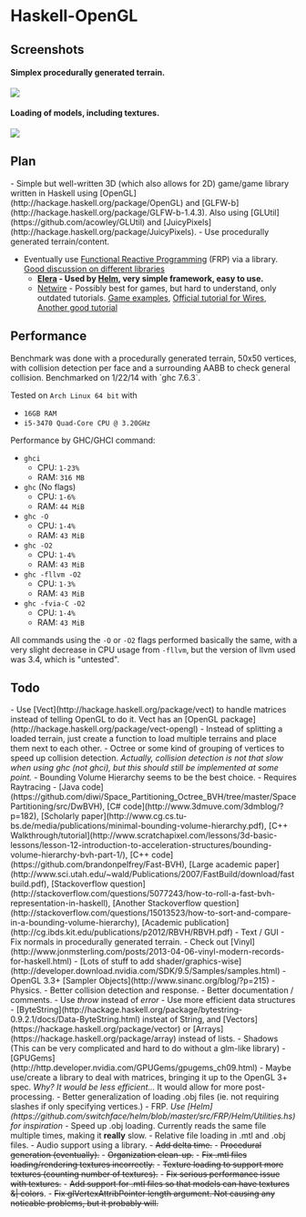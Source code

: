 <h1>Haskell-OpenGL</h1>
<h2>Screenshots</h2>
<h4>Simplex procedurally generated terrain.</h4>

![](http://i.imgur.com/SBSaObn.png)

<h4>Loading of models, including textures.</h4>

![](http://i.imgur.com/URxxELT.png)
<h2>Plan</h2>
- Simple but well-written 3D (which also allows for 2D) game/game library written in Haskell using [OpenGL](http://hackage.haskell.org/package/OpenGL) and [GLFW-b](http://hackage.haskell.org/package/GLFW-b-1.4.3). Also using [GLUtil](https://github.com/acowley/GLUtil) and [JuicyPixels](http://hackage.haskell.org/package/JuicyPixels).
- Use procedurally generated terrain/content.

- Eventually use [Functional Reactive Programming](http://www.haskell.org/haskellwiki/Functional_Reactive_Programming) (FRP) via a library. [Good discussion on different libraries](http://stackoverflow.com/questions/13341937/whats-the-status-of-current-functional-reactive-programming-implementations)
  - <b>[Elera](http://hackage.haskell.org/package/elerea) - Used by [Helm](http://helm-engine.org/), very simple framework, easy to use.</b>
  - [Netwire](http://hackage.haskell.org/package/netwire) - Possibly best for games, but hard to understand, only outdated tutorials. [Game examples](http://jshaskell.blogspot.de/), [Official tutorial for Wires](http://hackage.haskell.org/package/netwire-4.0.5/docs/Control-Wire.html), [Another good tutorial](http://hub.darcs.net/ertes/netwire/browse/README.md)

<h2>Performance</h2>
Benchmark was done with a procedurally generated terrain, 50x50 vertices, with collision detection per face and a surrounding AABB to check general collision. Benchmarked on 1/22/14 with `ghc 7.6.3`.

Tested on `Arch Linux 64 bit` with
- `16GB RAM`
- `i5-3470 Quad-Core CPU @ 3.20GHz`

Performance by GHC/GHCI command:
- `ghci`
    - CPU: `1-23%`
    - RAM: `316 MB`
- `ghc` (No flags)
    - CPU: `1-6%`
    - RAM: `44 MiB`
- `ghc -O`
    - CPU: `1-4%`
    - RAM: `43 MiB`
- `ghc -O2`
    - CPU: `1-4%`
    - RAM: `43 MiB`
- `ghc -fllvm -O2`
    - CPU: `1-3%`
    - RAM: `43 MiB`
- `ghc -fvia-C -O2`
    - CPU: `1-4%`
    - RAM: `43 MiB`

All commands using the `-O` or `-O2` flags performed basically the same, with a very slight decrease in CPU usage from `-fllvm`, but the version of llvm used was 3.4, which is "untested".

<h2>Todo</h2>
- Use [Vect](http://hackage.haskell.org/package/vect) to handle matrices instead of telling OpenGL to do it. Vect has an [OpenGL package](http://hackage.haskell.org/package/vect-opengl)
- Instead of splitting a loaded terrain, just create a function to load multiple terrains and place them next to each other.
- Octree or some kind of grouping of vertices to speed up collision detection. <i>Actually, collision detection is not that slow when using ghc (not ghci), but this should still be implemented at some point.</i>
    - Bounding Volume Hierarchy seems to be the best choice.
        - Requires Raytracing
        - [Java code](https://github.com/diwi/Space_Partitioning_Octree_BVH/tree/master/SpacePartitioning/src/DwBVH), [C# code](http://www.3dmuve.com/3dmblog/?p=182), [Scholarly paper](http://www.cg.cs.tu-bs.de/media/publications/minimal-bounding-volume-hierarchy.pdf), [C++ Walkthrough/tutorial](http://www.scratchapixel.com/lessons/3d-basic-lessons/lesson-12-introduction-to-acceleration-structures/bounding-volume-hierarchy-bvh-part-1/), [C++ code](https://github.com/brandonpelfrey/Fast-BVH), [Large academic paper](http://www.sci.utah.edu/~wald/Publications/2007/FastBuild/download/fastbuild.pdf), [Stackoverflow question](http://stackoverflow.com/questions/5077243/how-to-roll-a-fast-bvh-representation-in-haskell), [Another Stackoverflow question](http://stackoverflow.com/questions/15013523/how-to-sort-and-compare-in-a-bounding-volume-hierarchy), [Academic publication](http://cg.ibds.kit.edu/publications/p2012/RBVH/RBVH.pdf)
- Text / GUI
- Fix normals in procedurally generated terrain.
- Check out [Vinyl](http://www.jonmsterling.com/posts/2013-04-06-vinyl-modern-records-for-haskell.html)
- [Lots of stuff to add shader/graphics-wise](http://developer.download.nvidia.com/SDK/9.5/Samples/samples.html)
- OpenGL 3.3+ [Sampler Objects](http://www.sinanc.org/blog/?p=215)
- Physics.
- Better collision detection and response.
- Better documentation / comments.
- Use <i>throw </i> instead of <i>error</i>
- Use more efficient data structures - [ByteString](http://hackage.haskell.org/package/bytestring-0.9.2.1/docs/Data-ByteString.html) insteat of String, and [Vectors](https://hackage.haskell.org/package/vector) or [Arrays](https://hackage.haskell.org/package/array) instead of lists.
- Shadows (This can be very complicated and hard to do without a glm-like library)
    - [GPUGems](http://http.developer.nvidia.com/GPUGems/gpugems_ch09.html)
- Maybe use/create a library to deal with matrices, bringing it up to the OpenGL 3+ spec. <i>Why? It would be less efficient...</i> It would allow for more post-processing.
- Better generalization of loading .obj files (ie. not requiring slashes if only specifying vertices.)
- FRP. <i>Use [Helm](https://github.com/switchface/helm/blob/master/src/FRP/Helm/Utilities.hs) for inspiration</i>
- Speed up .obj loading. Currently reads the same file multiple times, making it <b>really</b> slow.
- Relative file loading in .mtl and .obj files.
- Audio support using a library.
- <del>Add delta time.</del>
- <del>Procedural generation (eventually).</del>
- <del>Organization clean-up.</del>
- <del>Fix .mtl files loading/rendering textures incorrectly.</del>
- <del>Texture loading to support more textures (counting number of textures).</del>
- <del>Fix serious performance issue with textures.</del>
- <del>Add support for .mtl files so that models can have textures &| colors</del>.
- <del>Fix glVertexAttribPointer length argument. Not causing any noticable problems, but it probably will.</del>
